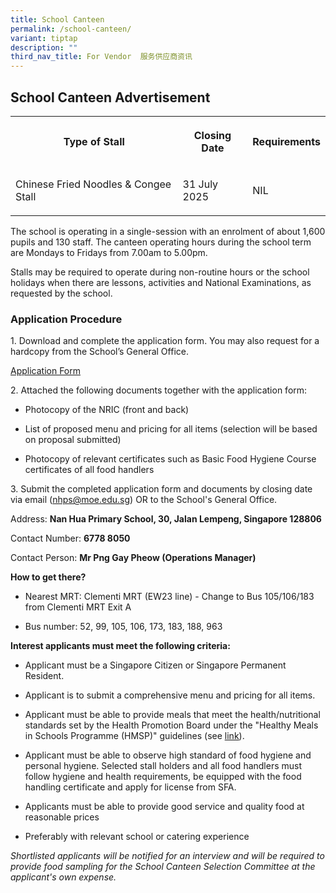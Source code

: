```yaml
---
title: School Canteen
permalink: /school-canteen/
variant: tiptap
description: ""
third_nav_title: For Vendor  服务供应商资讯
---
```

<h2>School Canteen Advertisement</h2>
<table style="minWidth: 75px">
<colgroup>
<col>
<col>
<col>
</colgroup>
<tbody>
<tr>
<th rowspan="1" colspan="1">
<p>Type of Stall</p>
</th>
<th rowspan="1" colspan="1">
<p>Closing Date</p>
</th>
<th rowspan="1" colspan="1">
<p>Requirements</p>
</th>
</tr>
<tr>
<td rowspan="1" colspan="1">
<p>Chinese Fried Noodles &amp; Congee Stall</p>
</td>
<td rowspan="1" colspan="1">
<p>31 July 2025</p>
</td>
<td rowspan="1" colspan="1">
<p>NIL</p>
</td>
</tr>
</tbody>
</table>
<p>The school is operating in a single-session with an enrolment of about
1,600 pupils and 130 staff. The canteen operating hours during the school
term are Mondays to Fridays from 7.00am to 5.00pm.</p>
<p>Stalls may be required to operate during non-routine hours or the school
holidays when there are lessons, activities and National Examinations,
as requested by the school.</p>
<p></p>
<h3>Application Procedure</h3>
<p>1. Download and complete the application form. You may also request for
a hardcopy from the School’s General Office.</p>
<p><a href="/files/School Canteen/application form.pdf" rel="noopener nofollow" target="_blank">Application Form</a>
</p>
<p>2. Attached the following documents together with the application form:</p>
<ul data-tight="true" class="tight">
<li>
<p>Photocopy of the NRIC (front and back)</p>
</li>
<li>
<p>List of proposed menu and pricing for all items (selection will be based
on proposal submitted)</p>
</li>
<li>
<p>Photocopy of relevant certificates such as Basic Food Hygiene Course certificates
of all food handlers</p>
</li>
</ul>
<p>3. Submit the completed application form and documents by closing date
via email (<a href="mailto:nhps@moe.edu.sg" rel="noopener noreferrer nofollow" target="_blank">nhps@moe.edu.sg</a>)
OR to the School's General Office.</p>
<p></p>
<p>Address: <strong>Nan Hua Primary School, 30, Jalan Lempeng, Singapore 128806</strong>
</p>
<p>Contact Number: <strong>6778 8050</strong>
</p>
<p>Contact Person: <strong>Mr Png Gay Pheow (Operations Manager)</strong>
</p>
<p></p>
<p><strong>How to get there?</strong>
</p>
<ul data-tight="true" class="tight">
<li>
<p>Nearest MRT: Clementi MRT (EW23 line) - Change to Bus 105/106/183 from
Clementi MRT Exit A</p>
</li>
<li>
<p>Bus number: 52, 99, 105, 106, 173, 183, 188, 963</p>
</li>
</ul>
<p></p>
<p><strong>Interest applicants must meet the following criteria:</strong>
</p>
<ul data-tight="true" class="tight">
<li>
<p>Applicant must be a Singapore Citizen or Singapore Permanent Resident.</p>
</li>
<li>
<p>Applicant is to submit a comprehensive menu and pricing for all items.</p>
</li>
<li>
<p>Applicant must be able to provide meals that meet the health/nutritional
standards set by the Health Promotion Board under the "Healthy Meals in
Schools Programme (HMSP)" guidelines (see <a href="https://www.hpb.gov.sg/schools/school-programmes/healthy-meals-in-schools-programme" rel="noopener noreferrer nofollow" target="_blank"><u>link</u></a>).</p>
</li>
<li>
<p>Applicant must be able to observe high standard of food hygiene and personal
hygiene. Selected stall holders and all food handlers must follow hygiene
and health requirements, be equipped with the food handling certificate
and apply for license from SFA.</p>
</li>
<li>
<p>Applicants must be able to provide good service and quality food at reasonable
prices</p>
</li>
<li>
<p>Preferably with relevant school or catering experience</p>
</li>
</ul>
<p></p>
<p><em>Shortlisted applicants will be notified for an interview and will be required to provide food sampling for the School Canteen Selection Committee at the applicant's own expense.</em>
</p>
<p></p>
<p></p>
<p></p>